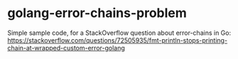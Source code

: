 # golang-error-chains-problem
Simple sample code, for a StackOverflow question about error-chains in Go:
https://stackoverflow.com/questions/72505935/fmt-println-stops-printing-chain-at-wrapped-custom-error-golang

